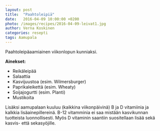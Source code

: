 ```yaml
---
layout: post
title:  "Paahtoleipiä"
date:   2016-04-09 10:00:00 +0200
photo: /images/recipes/2016-04-09-leivat1.jpg
author: Verna Koskinen
categories: resepti
tags: Aamupala
---
```


Paahtoleipäaamiainen viikonlopun kunniaksi.

**Ainekset:**

- Reikäleipää
- Salaattia
- Kasvijuustoa (esim. Wilmersburger)
- Paprikaleikettä (esim. Wheaty)
- Soijajogurtti (esim. Planti)
- Mustikoita

Lisäksi aamupalaan kuuluu (kaikkina viikonpäivinä) B ja D vitamiinia ja kalkkia lisäainepillereinä. B-12 vitamminia ei saa mistään kasvikunnan tuotteista luonnollisesti. Myös D vitaminin saantiin suositellaan lisää sekä kasvis- että sekasyöjille.
